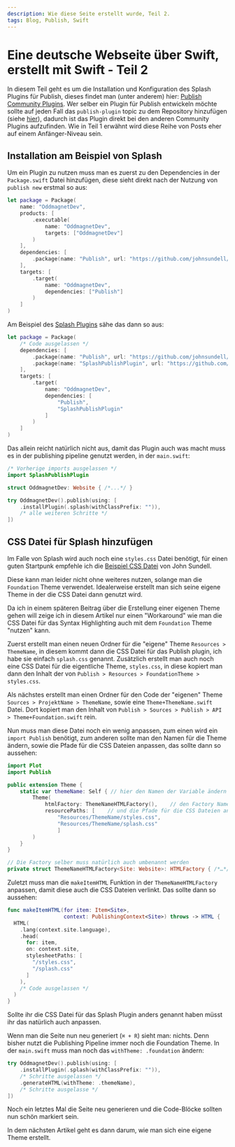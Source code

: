 ```yaml
---
description: Wie diese Seite erstellt wurde, Teil 2.
tags: Blog, Publish, Swift
---
```

# Eine deutsche Webseite über Swift, erstellt mit Swift - Teil 2

In diesem Teil geht es um die Installation und Konfiguration des Splash Plugins für Publish, dieses findet man (unter anderem) hier: [Publish Community Plugins](https://github.com/topics/publish-plugin?l=swift). Wer selber ein Plugin für Publish entwickeln möchte sollte auf jeden Fall das `publish-plugin` topic zu dem Repository hinzufügen (siehe [hier](https://help.github.com/en/github/administering-a-repository/classifying-your-repository-with-topics#adding-topics-to-your-repository)), dadurch ist das Plugin direkt bei den anderen Community Plugins aufzufinden. Wie in Teil 1 erwähnt wird diese Reihe von Posts eher auf einem Anfänger-Niveau sein.

## Installation am Beispiel von Splash

Um ein Plugin zu nutzen muss man es zuerst zu den Dependencies in der `Package.swift` Datei hinzufügen, diese sieht direkt nach der Nutzung von `publish new` erstmal so aus:

```swift
let package = Package(
    name: "OddmagnetDev",
    products: [
        .executable(
            name: "OddmagnetDev",
            targets: ["OddmagnetDev"]
        )
    ],
    dependencies: [
        .package(name: "Publish", url: "https://github.com/johnsundell/publish.git", from: "0.7.0")
    ],
    targets: [
        .target(
            name: "OddmagnetDev",
            dependencies: ["Publish"]
        )
    ]
)
```

Am Beispiel des [Splash Plugins](https://github.com/JohnSundell/SplashPublishPlugin) sähe das dann so aus:

```swift
let package = Package(
    /* Code ausgelassen */ 
    dependencies: [
        .package(name: "Publish", url: "https://github.com/johnsundell/publish.git", from: "0.7.0"),
        .package(name: "SplashPublishPlugin", url: "https://github.com/johnsundell/splashpublishplugin", from: "0.1.0")
    ],
    targets: [
        .target(
            name: "OddmagnetDev",
            dependencies: [
                "Publish",
                "SplashPublishPlugin"
            ]
        )
    ]
)
```

Das allein reicht natürlich nicht aus, damit das Plugin auch was macht muss es in der publishing pipeline genutzt werden, in der `main.swift`:

```swift
/* Vorherige imports ausgelassen */
import SplashPublishPlugin

struct OddmagnetDev: Website { /*...*/ }

try OddmagnetDev().publish(using: [
    .installPlugin(.splash(withClassPrefix: "")),
  	/* alle weiteren Schritte */
])
```

## CSS Datei für Splash hinzufügen

Im Falle von Splash wird auch noch eine `styles.css` Datei benötigt, für einen guten Startpunk empfehle ich die [Beispiel CSS Datei](https://github.com/JohnSundell/Splash/blob/master/Examples/sundellsColors.css) von John Sundell.

Diese kann man leider nicht ohne weiteres nutzen, solange man die `Foundation` Theme verwendet. Idealerweise erstellt man sich seine eigene Theme in der die CSS Datei dann genutzt wird.

Da ich in einem späteren Beitrag über die Erstellung einer eigenen Theme gehen will zeige ich in diesem Artikel nur einen "Workaround" wie man die CSS Datei für das Syntax Highlighting auch mit dem `Foundation` Theme "nutzen" kann.

Zuerst erstellt man einen neuen Ordner für die "eigene" Theme `Resources > ThemeName`, in diesem kommt dann die CSS Datei für das Publish plugin, ich habe sie einfach `splash.css` genannt. Zusätzlich erstellt man auch noch eine CSS Datei für die eigentliche Theme, `styles.css`, in diese kopiert man dann den Inhalt der von `Publish > Resources > FoundationTheme > styles.css`.

Als nächstes erstellt man einen Ordner für den Code der "eigenen" Theme `Sources > ProjektName > ThemeName`, sowie eine `Theme+ThemeName.swift` Datei. Dort kopiert man den Inhalt  von `Publish > Sources > Publish > API > Theme+Foundation.swift` rein.

Nun muss man diese Datei noch ein wenig anpassen, zum einen wird ein `import Publish` benötigt, zum anderen sollte man den Namen für die Theme ändern, sowie die Pfade für die CSS Dateien anpassen, das sollte dann so aussehen:

```swift
import Plot
import Publish

public extension Theme {
    static var themeName: Self { // hier den Namen der Variable ändern
        Theme(
            htmlFactory: ThemeNameHTMLFactory(),	// den Factory Namen auch entsprechend anpassen
            resourcePaths: [	// und die Pfade für die CSS Dateien anpassen
                "Resources/ThemeName/styles.css",
                "Resources/ThemeName/splash.css"
                ]
        )
    }
}

// Die Factory selber muss natürlich auch umbenannt werden
private struct ThemeNameHTMLFactory<Site: Website>: HTMLFactory { /*…*/ }
```

Zuletzt muss man die `makeItemHTML` Funktion in der `ThemeNameHTMLFactory` anpassen, damit diese auch die CSS Dateien verlinkt. Das sollte dann so aussehen:

```swift
func makeItemHTML(for item: Item<Site>,
                  context: PublishingContext<Site>) throws -> HTML {
  HTML(
    .lang(context.site.language),
    .head(
      for: item,
      on: context.site,
      stylesheetPaths: [
        "/styles.css",
        "/splash.css"
      ]
    ),
    /* Code ausgelassen */
  )
}
```

Sollte ihr die CSS Datei für das Splash Plugin anders genannt haben müsst ihr das natürlich auch anpassen.

Wenn man die Seite nun neu generiert (`⌘ + R`) sieht man: nichts. Denn bisher nutzt die Publishing Pipeline immer noch die Foundation Theme. In der `main.swift` muss man noch das `withTheme: .foundation` ändern:

```swift
try OddmagnetDev().publish(using: [
    .installPlugin(.splash(withClassPrefix: "")),
  	/* Schritte ausgelassen */ 
    .generateHTML(withTheme: .themeName),
  	/* Schritte ausgelasse */
])
```

Noch ein letztes Mal die Seite neu generieren und die Code-Blöcke sollten nun schön markiert sein.

In dem nächsten Artikel geht es dann darum, wie man sich eine eigene Theme erstellt.
